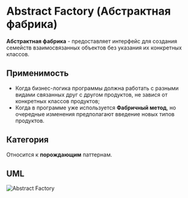 # Abstract Factory (Абстрактная фабрика)

**Абстрактная фабрика** - предоставляет интерфейс для создания семейств взаимосвязанных объектов без указания их 
конкретных классов.

## Применимость

* Когда бизнес-логика программы должна работать с разными видами связанных друг с другом продуктов, не завися от 
конкретных классов продуктов;
* Когда в программе уже используется **Фабричный метод**, но очередные изменения предполагают введение новых типов 
продуктов.

## Категория

Относится к **порождающим** паттернам.

## UML

![Abstract Factory](https://github.com/KonstantinMyachin/DesignPatterns/tree/master/src/main/resources/uml/abstractFactory/AbstractFactory.uml "Abstract Factory")
